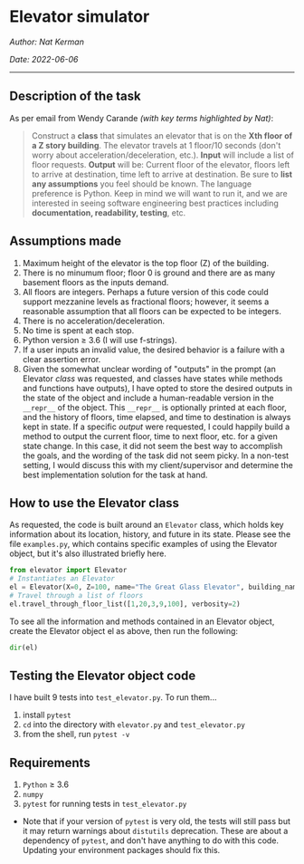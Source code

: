 # Elevator simulator

*Author: Nat Kerman*

*Date: 2022-06-06*

---
## Description of the task

As per email from Wendy Carande *(with key terms highlighted by Nat)*:
>Construct a **class** that simulates an elevator that is on the **Xth floor of a Z story building**. The elevator travels at 1 floor/10 seconds (don't worry about acceleration/deceleration, etc.). **Input** will include a list of floor requests. **Output** will be: Current floor of the elevator, floors left to arrive at destination, time left to arrive at destination. Be sure to **list any assumptions** you feel should be known.
>The language preference is Python. Keep in mind we will want to run it, and we are interested in seeing software engineering best practices including **documentation, readability, testing**, etc.

## Assumptions made 

1. Maximum height of the elevator is the top floor (Z) of the building.
2. There is no minumum floor; floor 0 is ground and there are as many basement floors as the inputs demand.
3. All floors are integers. Perhaps a future version of this code could support mezzanine levels as fractional floors; however, it seems a reasonable assumption that all floors can be expected to be integers.
4. There is no acceleration/deceleration.
5. No time is spent at each stop.
6. Python version ≥ 3.6 (I will use f-strings).
7. If a user inputs an invalid value, the desired behavior is a failure with a clear assertion error.
8. Given the somewhat unclear wording of "outputs" in the prompt (an Elevator *class* was requested, and classes have states while methods and functions have outputs), I have opted to store the desired outputs in the state of the object and include a human-readable version in the `__repr__` of the object. This `__repr__` is optionally printed at each floor, and the history of floors, time elapsed, and time to destination is always kept in state.
If a specific *output* were requested, I could happily build a method to output the current floor, time to next floor, etc. for a given state change. In this case, it did not seem the best way to accomplish the goals, and the wording of the task did not seem picky. In a non-test setting, I would discuss this with my client/supervisor and determine the best implementation solution for the task at hand.

## How to use the Elevator class

As requested, the code is built around an `Elevator` class, which holds key information about its location, history, and future in its state. Please see the file `examples.py`, which contains specific examples of using the Elevator object, but it's also illustrated briefly here.
```python
from elevator import Elevator
# Instantiates an Elevator
el = Elevator(X=0, Z=100, name="The Great Glass Elevator", building_name="The Chocolate Factory")
# Travel through a list of floors
el.travel_through_floor_list([1,20,3,9,100], verbosity=2)
```
To see all the information and methods contained in an Elevator object, create the Elevator object el as above, then run the following:
```python
dir(el)
```

## Testing the Elevator object code
I have built 9 tests into `test_elevator.py`. To run them... 
1. install `pytest`
2. `cd` into the directory with `elevator.py` and `test_elevator.py`
3. from the shell, run `pytest -v`

## Requirements
1. `Python` ≥ 3.6
2. `numpy`
3. `pytest` for running tests in `test_elevator.py`
  * Note that if your version of `pytest` is very old, the tests will still pass but it may return warnings about `distutils` deprecation. These are about a dependency of `pytest`, and don't have anything to do with this code. Updating your environment packages should fix this.